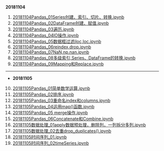 **20181104**

1. [20181104Pandas_01Series创建、索引、切片、转换.ipynb](http://nbviewer.jupyter.org/github/LearningDay/python/blob/master/Pandas/20181104Pandas_01Series%E5%88%9B%E5%BB%BA%E3%80%81%E7%B4%A2%E5%BC%95%E3%80%81%E5%88%87%E7%89%87%E3%80%81%E8%BD%AC%E6%8D%A2.ipynb)
2. [20181104Pandas_02DataFrame创建、赋值.ipynb](http://nbviewer.jupyter.org/github/LearningDay/python/blob/master/Pandas/20181104Pandas_02DataFrame%E5%88%9B%E5%BB%BA%E3%80%81%E8%B5%8B%E5%80%BC.ipynb)
3. [20181104Pandas_03遍历.ipynb](http://nbviewer.jupyter.org/github/LearningDay/python/blob/master/Pandas/20181104Pandas_03%E9%81%8D%E5%8E%86.ipynb)
4. [20181104Pandas_04IO操作.ipynb](http://nbviewer.jupyter.org/github/LearningDay/python/blob/master/Pandas/20181104Pandas_04IO%E6%93%8D%E4%BD%9C.ipynb)
5. [20181104Pandas_05数据框过滤iloc,loc.ipynb](http://nbviewer.jupyter.org/github/LearningDay/python/blob/master/Pandas/20181104Pandas_05%E6%95%B0%E6%8D%AE%E6%A1%86%E8%BF%87%E6%BB%A4iloc%2Cloc.ipynb)
6. [20181104Pandas_06reindex,drop.ipynb](http://nbviewer.jupyter.org/github/LearningDay/python/blob/master/Pandas/20181104Pandas_06reindex%2Cdrop.ipynb)
7. [20181104Pandas_07NaN,np.nan.ipynb](http://nbviewer.jupyter.org/github/LearningDay/python/blob/master/Pandas/20181104Pandas_07NaN%2Cnp.nan.ipynb)
8. [20181104Pandas_08多级索引,Series、DataFrame的转换.ipynb](http://nbviewer.jupyter.org/github/LearningDay/python/blob/master/Pandas/20181104Pandas_08%E5%A4%9A%E7%BA%A7%E7%B4%A2%E5%BC%95%2CSeries%E3%80%81DataFrame%E7%9A%84%E8%BD%AC%E6%8D%A2.ipynb)
9. [20181104Pandas_09Mapping和Replace.ipynb](http://nbviewer.jupyter.org/github/LearningDay/python/blob/master/Pandas/20181104Pandas_09Mapping%E5%92%8CReplace.ipynb)
***
* **20181105**
10. [20181105Pandas_01简单数学运算.ipynb](http://nbviewer.jupyter.org/github/LearningDay/python/blob/master/Pandas/20181105Pandas_01%E7%AE%80%E5%8D%95%E6%95%B0%E5%AD%A6%E8%BF%90%E7%AE%97.ipynb)
11. [20181105Pandas_02排序.ipynb](http://nbviewer.jupyter.org/github/LearningDay/python/blob/master/Pandas/20181105Pandas_02%E6%8E%92%E5%BA%8F.ipynb)
12. [20181105Pandas_03重命名index和columns.ipynb
](http://nbviewer.jupyter.org/github/LearningDay/python/blob/master/Pandas/20181105Pandas_03%E9%87%8D%E5%91%BD%E5%90%8Dindex%E5%92%8Ccolumns.ipynb)
13. [20181105Pandas_04运用map()函数.ipynb](http://nbviewer.jupyter.org/github/LearningDay/python/blob/master/Pandas/20181105Pandas_04%E8%BF%90%E7%94%A8map%28%29%E5%87%BD%E6%95%B0.ipynb)
14. [20181105Pandas_05 merge操作.ipynb](http://nbviewer.jupyter.org/github/LearningDay/python/blob/master/Pandas/20181105Pandas_05%20merge%E6%93%8D%E4%BD%9C.ipynb)
15. [20181105Pandas_06Concatenate和Combine.ipynb](http://nbviewer.jupyter.org/github/LearningDay/python/blob/master/Pandas/20181105Pandas_06Concatenate%E5%92%8CCombine.ipynb)
16. [20181105数据处理_01apply数据预处理，删除列，一列拆分多列.ipynb](http://nbviewer.jupyter.org/github/LearningDay/python/blob/master/Pandas/20181105%E6%95%B0%E6%8D%AE%E5%A4%84%E7%90%86_01apply%E6%95%B0%E6%8D%AE%E9%A2%84%E5%A4%84%E7%90%86%EF%BC%8C%E5%88%A0%E9%99%A4%E5%88%97%EF%BC%8C%E4%B8%80%E5%88%97%E6%8B%86%E5%88%86%E5%A4%9A%E5%88%97.ipynb)
17. [20181105数据处理_02去重drop_duplicates().ipynb](http://nbviewer.jupyter.org/github/LearningDay/python/blob/master/Pandas/20181105%E6%95%B0%E6%8D%AE%E5%A4%84%E7%90%86_02%E5%8E%BB%E9%87%8Ddrop_duplicates%28%29.ipynb)
18. [20181105时间序列_01.ipynb
](http://nbviewer.jupyter.org/github/LearningDay/python/blob/master/Pandas/20181105%E6%97%B6%E9%97%B4%E5%BA%8F%E5%88%97_01.ipynb)
19. [20181105时间序列_02timeSeries.ipynb](http://nbviewer.jupyter.org/github/LearningDay/python/blob/master/Pandas/20181105%E6%97%B6%E9%97%B4%E5%BA%8F%E5%88%97_02timeSeries.ipynb)
